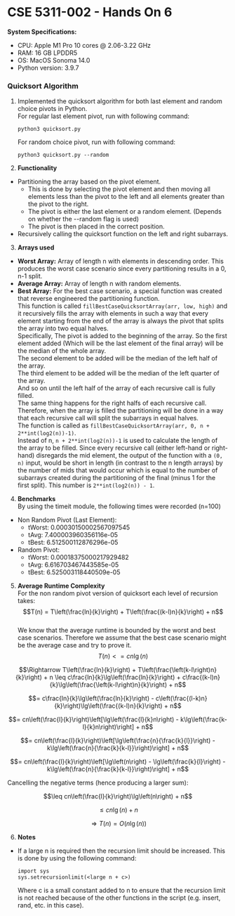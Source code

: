 # CSE 5311-002 - Hands On 6

__System Specifications:__
* CPU: Apple M1 Pro 10 cores @ 2.06-3.22 GHz
* RAM: 16 GB LPDDR5
* OS: MacOS Sonoma 14.0
* Python version: 3.9.7

### Quicksort Algorithm

1. Implemented the quicksort algorithm for both last element and random choice pivots in Python.
    <br />For regular last element pivot, run with following command:
    ```
    python3 quicksort.py
    ```
   For random choice pivot, run with following command:
    ```
    python3 quicksort.py --random
    ```

2. __Functionality__

* Partitioning the array based on the pivot element.
  * This is done by selecting the pivot element and then moving all elements less than the pivot to the left and all elements greater than the pivot to the right.
  * The pivot is either the last element or a random element. (Depends on whether the --random flag is used)
  * The pivot is then placed in the correct position.
* Recursively calling the quicksort function on the left and right subarrays.

3. __Arrays used__

* __Worst Array:__ Array of length n with elements in descending order. This produces the worst case scenario since every partitioning results in a 0, n-1 split.
* __Average Array:__ Array of length n with random elements.
* __Best Array:__ For the best case scenario, a special function was created that reverse engineered the partitioning function.
    <br />This function is called `fillBestCaseQuicksortArray(arr, low, high)` and it recursively fills the array with elements in such a way that every element starting from the end of the array is always the pivot that splits the array into two equal halves.
<br />Specifically, The pivot is added to the beginning of the array. So the first element added (Which will be the last element of the final array) will be the median of the whole array.
<br />The second element to be added will be the median of the left half of the array.
<br />The third element to be added will be the median of the left quarter of the array.
<br />And so on until the left half of the array of each recursive call is fully filled.
<br />The same thing happens for the right halfs of each recursive call. Therefore, when the array is filled the partitioning will be done in a way that each recursive call will split the subarrays in equal halves.
<br />The function is called as `fillBestCaseQuicksortArray(arr, 0, n + 2**int(log2(n))-1)`. 
<br />Instead of n, `n + 2**int(log2(n))-1` is used to calculate the length of the array to be filled.
Since every recursive call (either left-hand or right-hand) disregards the mid element, the output of the function with a `(0, n)` input, would be short in length (in contrast to the n length arrays) by the number of mids that would occur which is equal to the number of subarrays created during the partitioning of the final (minus 1 for the first split). This number is `2**int(log2(n)) - 1`.

4. __Benchmarks__
<br />By using the timeit module, the following times were recorded (n=100)
* Non Random Pivot (Last Element):
  * tWorst:  0.00030150002567097545
  * tAvg:  7.400003960356116e-05
  * tBest:  6.512500112876296e-05
* Random Pivot:
  * tWorst:  0.00018375000217929482
  * tAvg:  6.616703467443585e-05
  * tBest:  6.525003118440509e-05

5. __Average Runtime Complexity__
<br />For the non random pivot version of quicksort each level of recursion takes:
<br />$$T(n) = T\left(\frac{ln}{k}\right) + T\left(\frac{(k-l)n}{k}\right) + n$$
<br />We know that the average runtime is bounded by the worst and best case scenarios. Therefore we assume that the best case scenario might be the average case and try to prove it.
$$T(n)<=cn\lg(n)$$

$$\Rightarrow T\left(\frac{ln}{k}\right) + T\left(\frac{\left(k-l\right)n}{k}\right) + n \leq c\frac{ln}{k}\lg\left(\frac{ln}{k}\right) + c\frac{(k-l)n}{k}\lg\left(\frac{\left(k-l\right)n}{k}\right) + n$$

$$= c\frac{ln}{k}\lg\left(\frac{ln}{k}\right) - c\left(\frac{(l-k)n}{k}\right)\lg\left(\frac{(k-l)n}{k}\right) + n$$

$$= cn\left(\frac{l}{k}\right)\left[\lg\left(\frac{l}{k}n\right) - k\lg\left(\frac{k-l}{k}n\right)\right] + n$$

$$= cn\left(\frac{l}{k}\right)\left[\lg\left(\frac{n}{\frac{k}{l}}\right) - k\lg\left(\frac{n}{\frac{k}{k-l}}\right)\right] + n$$

$$= cn\left(\frac{l}{k}\right)\left[\lg\left(n\right) - \lg\left(\frac{k}{l}\right) - k\lg\left(\frac{n}{\frac{k}{k-l}}\right)\right] + n$$

Cancelling the negative terms (hence producing a larger sum):

$$\leq cn\left(\frac{l}{k}\right)\lg\left(n\right) + n$$

$$\leq cn\lg\left(n\right) + n$$

$$\Rightarrow T(n) = O(n\lg(n))$$

6. __Notes__
* If a large n is required then the recursion limit should be increased. This is done by using the following command:
  ```
  import sys
  sys.setrecursionlimit(<large n + c>)
  ```
  Where c is a small constant added to n to ensure that the recursion limit is not reached because of the other functions in the script (e.g. insert, rand, etc. in this case).